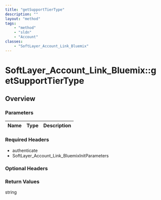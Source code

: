 ```yaml
---
title: "getSupportTierType"
description: ""
layout: "method"
tags:
    - "method"
    - "sldn"
    - "Account"
classes:
    - "SoftLayer_Account_Link_Bluemix"
---
```

# SoftLayer_Account_Link_Bluemix::getSupportTierType
## Overview 


### Parameters 
|Name | Type | Description |
| --- | --- | --- |


### Required Headers
* authenticate
* SoftLayer_Account_Link_BluemixInitParameters

### Optional Headers

### Return Values
string

